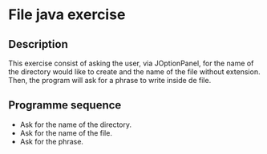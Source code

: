 # File java exercise

## Description

This exercise consist of asking the user, via JOptionPanel, for the name of the directory would like to create and the name of the file
without extension. Then, the program will ask for a phrase to write inside de file. 

## Programme sequence
- Ask for the name of the directory.
- Ask for the name of the file.
- Ask for the phrase.
